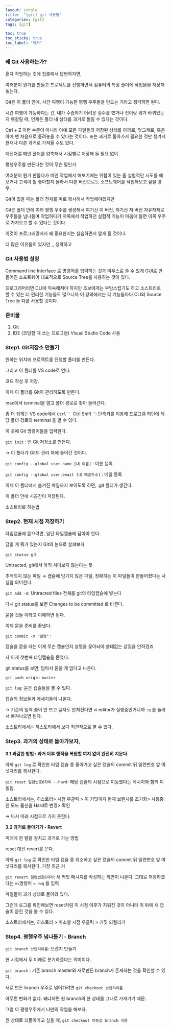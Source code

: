 ```yaml
---
layout: single
title:  "[git] git 사용법"
categories: [git]
tags: [git]

toc: true
toc_sticky: true
toc_label: "목차"
---
```


### 왜 Git 사용하는가?

혼자 작업하는 것에 집중해서 답변하자면,

여러분이 뭔가를 만들고 프로젝트를 진행하면서 컴퓨터의 특정 폴더에 작업물을 저장해놓는다.

Git은 이 폴더 안에, 시간 여행이 가능한 평행 우주들을 만드는 거라고 생각하면 된다.

시간 여행이 가능하다는 건, 내가 수습하기 어려운 실수를 했거나 전이랑 뭐가 바뀌었는지 헷갈릴 때, 언제든 폴더 내 상태를 과거로 돌릴 수 있다는 것이다.

Ctrl + Z 이런 수준이 아니라 아예 모든 파일들의 저장된 상태를 아까로, 엊그제로, 혹은 아예 맨 처음으로 돌려놓을 수 있다는 것이다. 또는 과거로 돌아가서 필요한 것만 챙겨서 현재나 다른 과거로 가져올 수도 있다.

예전처럼 매번 폴더를 압축해서 시점별로 저장해 둘 필요 없이

평행우주를 만든다는 것이 무슨 말인가

여러분이 뭔가 만들다가 메인 작업에서 해보기에는 위험이 있는  좀 실험적인 시도를 해보거나 고객이 뭘 좋아할지 몰라서 다른 버전으로도 소프트웨어를 작업해보고 싶을 경우,

Git이 없을 때는 폴더 전체를 따로 복사해서 작업해야겠지만

Git은 폴더 안에 여러 평행 우주를 생성해서 여기선 이 버전, 저기선 저 버전 자유자재로 우주들을 넘나들며 작업하다가 저쪽에서 작업하던 실험적 기능이 마음에 들면 이쪽 우주로 가져오고 할 수 있다는 것이다. 

이것이 프로그래밍에서 왜 중요한지는 실습하면서 알게 될 것이다.

더 많은 이유들이 있지만 ,, 생략하고

### Git 사용법 설명

Command line Interface 로 명령어를 입력하는 것과 마우스로 쓸 수 있게 GUI로 만들어진 소프트웨어 대표적으로 Source Tree를 사용하는 것이 있다.

프로그래머라면 CLI에 익숙해져야 하지만 초보에게는 부담스럽기도 하고 소스트리로 할 수 있는 더 편리한 기능들도 많으니까 이 강의에서는 각 기능들마다 CLI와 Source Tree 둘 다를 사용할 것이다.

### 준비물

1. Git
2. IDE (코딩할 때 쓰는 프로그램) Visual Studio Code 사용

### Step1. Git저장소 만들기

원하는 위치에 프로젝트를 진행할 폴더를 만든다.

그리고 이 폴더를 VS code로 연다.

코드 작성 후 저장.

이제 이 폴더를 Git이 관리하도록 만든다.

mac에서 terminal을 열고 폴더 경로로 찾아 들어간다.

좀 더 쉽게는 VS code에서 `Ctrl`` `Ctrl Shift ``: 단축키를 이용해 프로그램 하단에 해당 폴더 경로의 terminal 을 열 수 있다.

이 곳에 Git 명령어들을 입력한다.

`git init` : 빈 Git 저장소를 만든다.

→ 이 폴더가 Git의 관리 하에 들어간 것이다.

`git config --global user.name [내 이름]`  : 이름 등록

`git config --global user.email [내 메일주소]`  : 메일 등록

이제 이 폴더에서 솜겨진 파일까지 보이도록 하면, .git 폴더가 생긴다.

이 폴더 안에 시공간이 저장된다.

소스트리로 하는법

### Step2. 현재 시점 저장하기

타임캡슐에 묻으려면, 일단 타임캡슐에 담아야 한다.

담을 게 뭐가 있는지 Git의 눈으로 살펴보자

`git status`: git

Untracted, git에서 아직 쳐다보지 않는다는 뜻

추적되지 않는 파일 → 캡슐에 담기지 않은 파일, 정확히는 이 파일들이 만들어졌다는 사실을 의미한다.

 `git add -A`:  Untracted files 전체를 git의 타임캡슐에 넣는다

다시 git status를 보면 Changes to be committed 로 바뀐다.

묻을 것들 이라고 이해하면 된다.

이제 묻을 준비를 끝냈다.

`git commit -m "설명"` : 

캡슐을 묻을 때는 이게 무슨 캡슐인지 설명을 꽂아놔야 쓸데없는 삽질을 안하겠죠

자 이제 첫번째 타임캡슐을 묻었다.

git status를 보면, 담아서 묻을 게 없다고 나온다.

`git push origin master` 

`git log`: 묻은 캡슐들을 볼 수 있다.

캡슐의 정보들과 메세지들이 나온다.

→ 기존의 입력 줄이 안 뜨고 글자도 안쳐진다면 vi editor가 실행중인거니까 `:q` 를 눌러서 빠져나오면 된다.

소스트리에서는 히스토리에서 보다 직관적으로 볼 수 있다.

### Step3. 과거의 상태로 돌아가보자,

**3.1 과감한 방법 : 과거 이후 행적을  복원할 여지 없이 완전히 지운다.**

아까 `git log` 로 확인한 타임 캡슐 중 돌아가고 싶은 캡슐의 commit 뒤 일련번호 앞 여섯자리를 복사한다. 

`git reset 일련번호6자리 --hard`: 해당 캡슐의 시점으로 이동했다는 메시지와 함께 이동됨.

소스트리에서는, 히스토리> 시점 우클릭 > 이 커밋까지 현재 브랜치를 초기화> 사용중인 모드 옵션을 Hard로 변경> 확인

⇒ 다시 미래 시점으로 가지 못한다.

**3.2 과거로 돌아가기 - Revert**

미래에 한 발을 걸치고 과거로 가는 방법

reset 대신 revert를 쓴다.

아까 `git log` 로 확인한 타임 캡슐 중 취소하고 싶은 캡슐의 commit 뒤 일련번호 앞 여섯자리를 복사한다. 가장 최근 거

`git revert 일련번호6자리`: 새 커밋 메시지를 작성하는 화면이 나온다. 그대로 저장하겠다는 `vi`명령어 = `:wq` 를 입력

파일들이 과거 상태로 돌아와 있다.

그런데 로그를 확인해보면 reset처럼 이 시점 이후가 지워진 것이 아니라 이 뒤에 새 캡슐이 묻힌 것을 볼 수 있다. 

소스트리에서는, 히스토리 > 취소할 시점 우클릭 > 커밋 되될리기 

### Step4. 평행우주 넘나들기 - Branch

`git branch 브랜치이름`: 브랜치 만들기

현 시점에서 두 미래로 분기하겠다는 의미이다.

`git branch` : 기존 branch master와 새로만든 branch가 존재하는 것을 확인할 수 있다.   

새로 만든 branch 우주로 넘어가려면 `git checkout 브랜치이름`

아무런 변화가 없다. 왜냐하면 원 branch의 현 상태를 그대로 가져가기 때문.

그럼 이 평행우주에서 나만의 작업을 해보자.

원 상태로 되돌아가고 싶을 때, `git checkout 이동할 branch 이름`